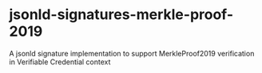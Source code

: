 # jsonld-signatures-merkle-proof-2019
A jsonld signature implementation to support MerkleProof2019 verification in Verifiable Credential context
